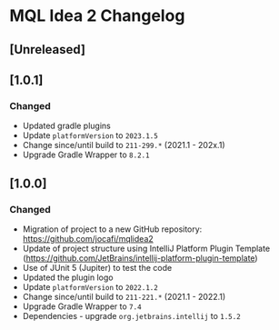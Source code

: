 # MQL Idea 2 Changelog

## [Unreleased]

## [1.0.1]
### Changed
- Updated gradle plugins
- Update `platformVersion` to `2023.1.5`
- Change since/until build to `211-299.*` (2021.1 - 202x.1)
- Upgrade Gradle Wrapper to `8.2.1`


## [1.0.0]
### Changed
- Migration of project to a new GitHub repository: https://github.com/jocafi/mqlidea2
- Update of project structure using IntelliJ Platform Plugin Template (https://github.com/JetBrains/intellij-platform-plugin-template)
- Use of JUnit 5 (Jupiter) to test the code
- Updated the plugin logo
- Update `platformVersion` to `2022.1.2`
- Change since/until build to `211-221.*` (2021.1 - 2022.1)
- Upgrade Gradle Wrapper to `7.4`
- Dependencies - upgrade `org.jetbrains.intellij` to `1.5.2`
